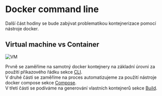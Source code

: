 # Docker command line

Další část hodiny se bude zabývat problematikou kontejnerizace pomocí nástroje docker.

## Virtual machine vs Container

![VM](https://www.backblaze.com/blog/wp-content/uploads/2018/06/whats-the-diff-container-vs-vm.jpg)

Prvně se zaměříme na samotný docker kontejnery na základní úrovni za použití příkazového řádku sekce [CLI](https://github.com/TomasRacil/VSIS/tree/main/Prvn%C3%AD%20hodina/Docker/CLI).\
V druhé části se zaměříme na proces automatizujeme za použití nástroje docker compose sekce [Compose](https://github.com/TomasRacil/VSIS/tree/main/Prvn%C3%AD%20hodina/Docker/Compose).\
V třetí části se podíváme na generování vlastních kontejnerů sekce [Build](https://github.com/TomasRacil/VSIS/tree/main/Prvn%C3%AD%20hodina/Docker/Build).
